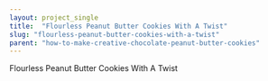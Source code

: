 ```yaml
---
layout: project_single
title:  "Flourless Peanut Butter Cookies With A Twist"
slug: "flourless-peanut-butter-cookies-with-a-twist"
parent: "how-to-make-creative-chocolate-peanut-butter-cookies"
---
```

Flourless Peanut Butter Cookies With A Twist
